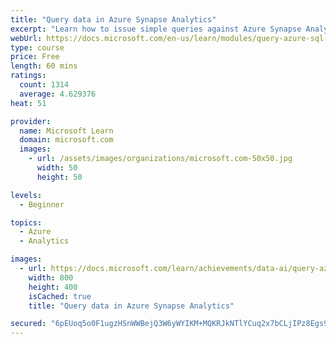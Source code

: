 ```yaml
---
title: "Query data in Azure Synapse Analytics"
excerpt: "Learn how to issue simple queries against Azure Synapse Analytics and how to visualize the data in both Excel and Power BI."
webUrl: https://docs.microsoft.com/en-us/learn/modules/query-azure-sql-data-warehouse/
type: course
price: Free
length: 60 mins
ratings:
  count: 1314
  average: 4.629376
heat: 51

provider:
  name: Microsoft Learn
  domain: microsoft.com
  images:
    - url: /assets/images/organizations/microsoft.com-50x50.jpg
      width: 50
      height: 50

levels:
  - Beginner

topics:
  - Azure
  - Analytics

images:
  - url: https://docs.microsoft.com/learn/achievements/data-ai/query-azure-sql-data-warehouse-badge-social.png
    width: 800
    height: 400
    isCached: true
    title: "Query data in Azure Synapse Analytics"

secured: "6pEUoq5o0F1ugzHSnWWBejQ3W6yWYIKM+MQKRJkNTlYCuq2x7bCLjIPz8Egs9LkHz+jZUTnAbMQ2YCfEKswBq0aQdVT9UPZvSW6IwlTtbFp9pi0DehxHBRrgsWe05zcaPrmIZHOSCfkq1zgxV0Pn2Oh5MIRdE+khqqYOcqWUGJoErQzVzwv4Vo8EiQN4Oa6RoR6SjBEhqt8zgrIpVFPHATEwpYSRwPAq6SiG7f4z1ojOtm/Mg9sv3xolJbQgeCoV6HuhXjQgnTtXMl+W7BBARx5yHoIg0uCts9ao7fb5fq6TRdWXJmnx6zo4YDQRcxpqeZe6kUJsXTepRQWmK5FBcUn8Zx4r/ppgfu5MHnZOXUb1ElnIVY8y92a3fUVgpNyPEGWTmbTXNYI+4Kn5pUGZDQ==;MK/i4Bo06NoS0C19GxMxyw=="
---
```



